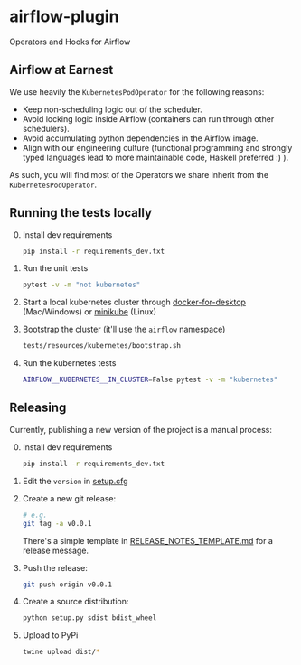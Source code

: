 # airflow-plugin

Operators and Hooks for Airflow

## Airflow at Earnest

We use heavily the `KubernetesPodOperator` for the following reasons:

- Keep non-scheduling logic out of the scheduler.
- Avoid locking logic inside Airflow (containers can run through other schedulers).
- Avoid accumulating python dependencies in the Airflow image.
- Align with our engineering culture (functional programming and strongly typed languages lead to more maintainable code, Haskell preferred :) ).

As such, you will find most of the Operators we share inherit from the `KubernetesPodOperator`.

## Running the tests locally

0. Install dev requirements

    ```bash
    pip install -r requirements_dev.txt
    ```

1. Run the unit tests

    ```bash
    pytest -v -m "not kubernetes"
    ```

2. Start a local kubernetes cluster through [docker-for-desktop](https://www.docker.com/products/docker-desktop) (Mac/Windows) or [minikube](https://kubernetes.io/docs/setup/learning-environment/minikube/) (Linux)

3. Bootstrap the cluster (it'll use the `airflow` namespace)

    ```bash
    tests/resources/kubernetes/bootstrap.sh
    ```

4. Run the kubernetes tests

    ```bash
    AIRFLOW__KUBERNETES__IN_CLUSTER=False pytest -v -m "kubernetes"
    ```

## Releasing

Currently, publishing a new version of the project is a manual process:

0. Install dev requirements

    ```bash
    pip install -r requirements_dev.txt
    ```

1. Edit the `version` in [setup.cfg](setup.cfg)

2. Create a new git release:

    ```bash
    # e.g.
    git tag -a v0.0.1
    ```

    There's a simple template in [RELEASE_NOTES_TEMPLATE.md](RELEASE_NOTES_TEMPLATE.md) for a release message.

3. Push the release:

    ```bash
    git push origin v0.0.1
    ```

4. Create a source distribution:

    ```bash
    python setup.py sdist bdist_wheel
    ```

5. Upload to PyPi

    ```bash
    twine upload dist/*
    ```
